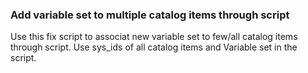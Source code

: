 ### Add variable set to multiple catalog items through script

Use this fix script to associat new variable set to few/all catalog items through script.
Use sys_ids of all catalog items and Variable set in the script.
